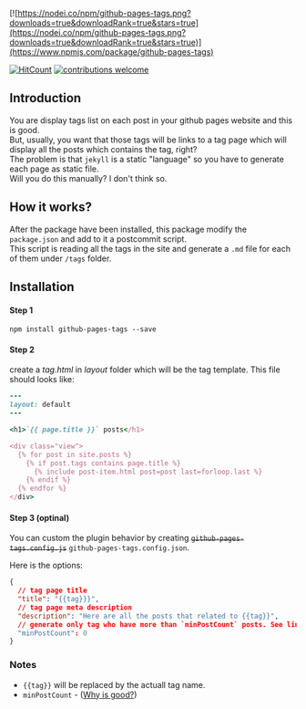 [![https://nodei.co/npm/github-pages-tags.png?downloads=true&downloadRank=true&stars=true](https://nodei.co/npm/github-pages-tags.png?downloads=true&downloadRank=true&stars=true)](https://www.npmjs.com/package/github-pages-tags)


[![HitCount](https://hits.dwyl.com/moshfeu/github-pages-tags.svg)](https://hits.dwyl.com/dwyl/start-here)
[![contributions welcome](https://img.shields.io/badge/contributions-welcome-brightgreen.svg?style=flat)](https://github.com/moshfeu/github-pages-tags/issues)

## Introduction
You are display tags list on each post in your github pages website and this is good.<br />
But, usually, you want that those tags will be links to a tag page which will display all the posts
which contains the tag, right?<br />
The problem is that `jekyll` is a static "language" so you have to generate each page as static file.<br />
Will you do this manually? I don't think so.

## How it works?

After the package have been installed, this package modify the `package.json` and add to it a postcommit script.<br />
This script is reading all the tags in the site and generate a `.md` file for each of them under `/tags` folder.

## Installation

#### Step 1

```shell
npm install github-pages-tags --save
```

#### Step 2

create a _tag.html_ in _layout_ folder which will be the tag template.
This file should looks like:

```ruby
---
layout: default
---

<h1>`{{ page.title }}` posts</h1>

<div class="view">
  {% for post in site.posts %}
    {% if post.tags contains page.title %}
      {% include post-item.html post=post last=forloop.last %}
    {% endif %}
  {% endfor %}
</div>
```

#### Step 3 (optinal)

You can custom the plugin behavior by creating ~~`github-pages-tags.config.js`~~ `github-pages-tags.config.json`.

Here is the options:

```json
{
  // tag page title
  "title": "{{tag}}}",
  // tag page meta description
  "description": "Here are all the posts that related to {{tag}}",
  // generate only tag who have more than `minPostCount` posts. See link below:
  "minPostCount": 0
}
```

### Notes
- `{{tag}}` will be replaced by the actuall tag name.
- `minPostCount` - (<a href="https://savyagency.com/tags-and-categories-create-duplicate-content/" target="_blank">Why is good?</a>)
